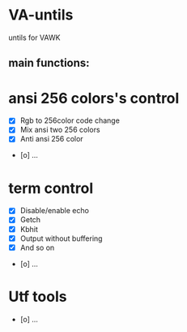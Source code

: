 # VA-untils
untils for VAWK

## main functions:

# ansi 256 colors's control
- [x] Rgb to 256color code change
- [x] Mix ansi two 256 colors
- [x] Anti ansi 256 color
- [o] ... 

# term control
- [x] Disable/enable echo
- [x] Getch
- [x] Kbhit
- [x] Output without buffering
- [x] And so on
- [o] ...

# Utf tools
- [o] ...
